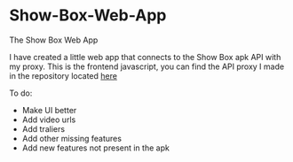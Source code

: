 # Show-Box-Web-App
The Show Box Web App

  I have created a little web app that connects to the Show Box apk API with my proxy. This is the frontend javascript, you can find the API proxy I made in the repository located [here](https://github.com/Bunnbuns/api-proxy-for-showbox)
  
  To do:
  
  * Make UI better
  * Add video urls
  * Add traliers
  * Add other missing features
  * Add new features not present in the apk
